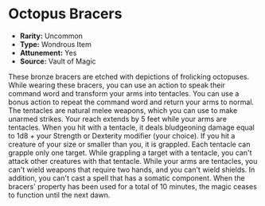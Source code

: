 # Octopus Bracers

- **Rarity:** Uncommon
- **Type:** Wondrous Item
- **Attunement:** Yes
- **Source:** Vault of Magic

These bronze bracers are etched with depictions of frolicking octopuses. While wearing these bracers, you can use an action to speak their command word and transform your arms into tentacles. You can use a bonus action to repeat the command word and return your arms to normal. The tentacles are natural melee weapons, which you can use to make unarmed strikes. Your reach extends by 5 feet while your arms are tentacles. When you hit with a tentacle, it deals bludgeoning damage equal to 1d8 + your Strength or Dexterity modifier (your choice). If you hit a creature of your size or smaller than you, it is grappled. Each tentacle can grapple only one target. While grappling a target with a tentacle, you can't attack other creatures with that tentacle. While your arms are tentacles, you can't wield weapons that require two hands, and you can't wield shields. In addition, you can't cast a spell that has a somatic component. When the bracers' property has been used for a total of 10 minutes, the magic ceases to function until the next dawn.
